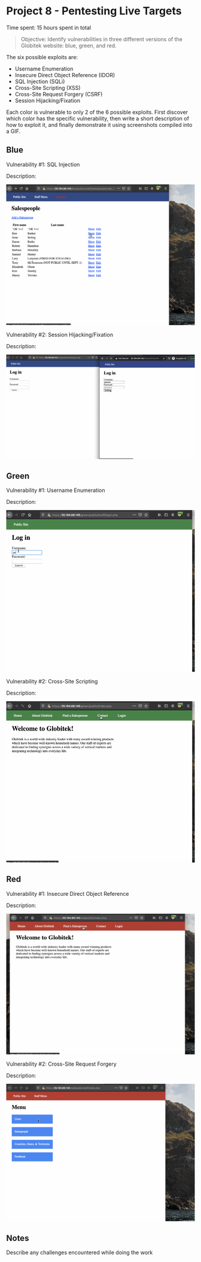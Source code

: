 # Project 8 - Pentesting Live Targets

Time spent: 15 hours spent in total

> Objective: Identify vulnerabilities in three different versions of the Globitek website: blue, green, and red.

The six possible exploits are:

* Username Enumeration
* Insecure Direct Object Reference (IDOR)
* SQL Injection (SQLi)
* Cross-Site Scripting (XSS)
* Cross-Site Request Forgery (CSRF)
* Session Hijacking/Fixation

Each color is vulnerable to only 2 of the 6 possible exploits. First discover which color has the specific vulnerability, then write a short description of how to exploit it, and finally demonstrate it using screenshots compiled into a GIF.

## Blue

Vulnerability #1: SQL Injection

Description:

<img src="blue-vuln1.gif">

Vulnerability #2: Session Hijacking/Fixation

Description:

<img src="blue-vuln2.gif">

## Green

Vulnerability #1: Username Enumeration

Description:

<img src="green-vuln1.gif">

Vulnerability #2: Cross-Site Scripting

Description:

<img src="green-vuln2.gif">


## Red

Vulnerability #1: Insecure Direct Object Reference

Description:

<img src="red-vuln1.gif">

Vulnerability #2: Cross-Site Request Forgery

Description:

<img src="red-vuln2.gif">


## Notes

Describe any challenges encountered while doing the work
